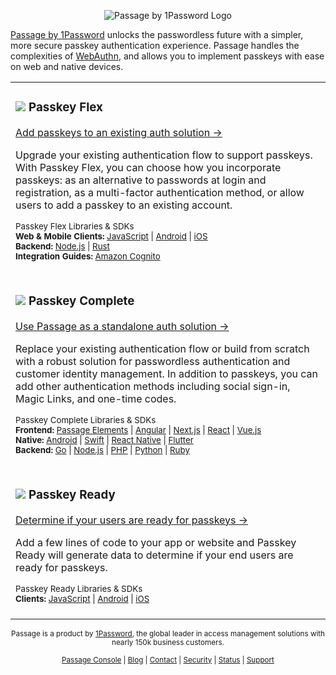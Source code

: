 <p align="center">
    <picture>
      <source media="(prefers-color-scheme: dark)" srcset="https://storage.googleapis.com/passage-docs/github-md-assets/passage-by-1password-dark.png">
      <source media="(prefers-color-scheme: light)" srcset="https://storage.googleapis.com/passage-docs/github-md-assets/passage-by-1password-light.png">
      <img alt="Passage by 1Password Logo" src="https://storage.googleapis.com/passage-docs/github-md-assets/passage-by-1password-light.png">
    </picture>
</p>

[Passage by 1Password](https://1password.com/product/passage) unlocks the passwordless future with a simpler, more secure passkey authentication experience.
Passage handles the complexities of [WebAuthn](https://docs.passage.id/home/webauthn), and allows you to implement passkeys with ease on web and native devices. 



<table>
  <tr>
    <td valign="top">
      <h3><img src="https://storage.googleapis.com/passage-docs/github-md-assets/passage-passkey-flex-icon.png"> Passkey <b>Flex</b></h3>
      <a href="https://docs.passage.id/flex">Add passkeys to an existing auth solution →</a>
      <p>Upgrade your existing authentication flow to support passkeys. With Passkey Flex, you can choose how you incorporate passkeys: as an alternative to passwords at login and registration, as a multi-factor authentication method, or allow users to add a passkey to an existing account.</p>
      <sub>Passkey Flex Libraries & SDKs</sub><br />
        <sub>
          <b>Web & Mobile Clients:</b>
          <a href="">JavaScript</a> |
          <a href="">Android</a> |
          <a href="">iOS</a><br />
          <b>Backend:</b>
          <a href="">Node.js</a> |
          <a href="">Rust</a><br />
          <b>Integration Guides:</b>
          <a href="">Amazon Cognito</a>
        </sub><br /><br />
    </td>
  </tr>
  <tr>
    <td valign="top">
        <h3><img src="https://storage.googleapis.com/passage-docs/github-md-assets/passage-passkey-complete-icon.png"> Passkey <b>Complete</b></h3>
        <a href="https://docs.passage.id/complete">Use Passage as a standalone auth solution →</a>
        <p>Replace your existing authentication flow or build from scratch with a robust solution for passwordless authentication and customer identity management. In addition to passkeys, you can add other authentication methods including social sign-in, Magic Links, and one-time codes.</p>
      <sub>Passkey Complete Libraries & SDKs</sub><br />
      <sub>
        <b>Frontend:</b>
        <a href="">Passage Elements</a> |
        <a href="">Angular</a> |
        <a href="">Next.js</a> |
        <a href="">React</a> |
        <a href="">Vue.js</a><br />
        <b>Native:</b>
        <a href="">Android</a> |
        <a href="">Swift</a> |
        <a href="">React Native</a> |
        <a href="">Flutter</a><br />
        <b>Backend:</b>
        <a href="">Go</a> |
        <a href="">Node.js</a> |
        <a href="">PHP</a> |
        <a href="">Python</a> |
        <a href="">Ruby</a>
      </sub><br /><br />
    </td>
  </tr>

  <tr>
    <td>
        <h3><img src="https://storage.googleapis.com/passage-docs/github-md-assets/passage-passkey-ready-icon.png"> Passkey <b>Ready</b></h3>
        <a href="https://docs.passage.id/ready">Determine if your users are ready for passkeys →</a>
        <p>Add a few lines of code to your app or website and Passkey Ready will generate data to determine if your end users are ready for passkeys.</p>
      <sub>Passkey Ready Libraries & SDKs</sub><br />
      <sub>
        <b>Clients:</b>
          <a href="">JavaScript</a> |
          <a href="">Android</a> |
          <a href="">iOS</a>
      </sub><br /><br />
    </td>
  </tr>
  
</table>

<p align="center">
    <sub>Passage is a product by <a href="https://1password.com/product/passage">1Password</a>, the global leader in access management solutions with nearly 150k business customers.</sub>
</p>
<p align="center">
  <sub>
    <a href="https://console.passage.id/">Passage Console</a> |
    <a href="https://passage.1password.com/blog">Blog</a> |
    <a href="https://passage.1password.com/contact">Contact</a> |
    <a href="https://github.com/passageidentity/.github/blob/main/SECURITY.md">Security</a> |
    <a href="https://status.passage.id/">Status</a> |
    <a href="https://github.com/passageidentity/.github/blob/main/SUPPORT.md">Support</a>
  </sub>
</p>

